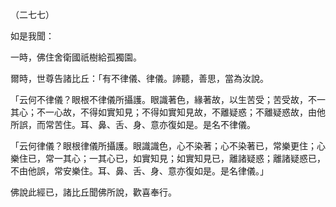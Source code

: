 （二七七）

如是我聞：

一時，佛住舍衛國祇樹給孤獨園。

爾時，世尊告諸比丘：「有不律儀、律儀。諦聽，善思，當為汝說。

「云何不律儀？眼根不律儀所攝護。眼識著色，緣著故，以生苦受；苦受故，不一其心；不一心故，不得如實知見；不得如實知見故，不離疑惑；不離疑惑故，由他所誤，而常苦住。耳、鼻、舌、身、意亦復如是。是名不律儀。

「云何律儀？眼根律儀所攝護。眼識識色，心不染著；心不染著已，常樂更住；心樂住已，常一其心；一其心已，如實知見；如實知見已，離諸疑惑；離諸疑惑已，不由他誤，常安樂住。耳、鼻、舌、身、意亦復如是。是名律儀。」

佛說此經已，諸比丘聞佛所說，歡喜奉行。



